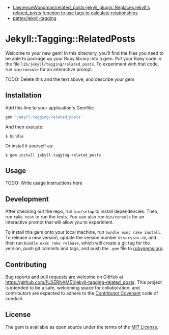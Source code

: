* [LawrenceWoodman/related\_posts-jekyll\_plugin: Replaces jekyll's related\_posts function to use tags to calculate relationships](https://github.com/LawrenceWoodman/related_posts-jekyll_plugin)
* [pattex/jekyll-tagging](https://github.com/pattex/jekyll-tagging)

# Jekyll::Tagging::RelatedPosts

Welcome to your new gem! In this directory, you'll find the files you need to be able to package up your Ruby library into a gem. Put your Ruby code in the file `lib/jekyll/tagging/related_posts`. To experiment with that code, run `bin/console` for an interactive prompt.

TODO: Delete this and the text above, and describe your gem


## Installation

Add this line to your application's Gemfile:

```ruby
gem 'jekyll-tagging-related_posts'
```

And then execute:

    $ bundle

Or install it yourself as:

    $ gem install jekyll-tagging-related_posts

## Usage

TODO: Write usage instructions here

## Development

After checking out the repo, run `bin/setup` to install dependencies. Then, run `rake test` to run the tests. You can also run `bin/console` for an interactive prompt that will allow you to experiment.

To install this gem onto your local machine, run `bundle exec rake install`. To release a new version, update the version number in `version.rb`, and then run `bundle exec rake release`, which will create a git tag for the version, push git commits and tags, and push the `.gem` file to [rubygems.org](https://rubygems.org).

## Contributing

Bug reports and pull requests are welcome on GitHub at https://github.com/[USERNAME]/jekyll-tagging-related_posts. This project is intended to be a safe, welcoming space for collaboration, and contributors are expected to adhere to the [Contributor Covenant](contributor-covenant.org) code of conduct.


## License

The gem is available as open source under the terms of the [MIT License](http://opensource.org/licenses/MIT).
